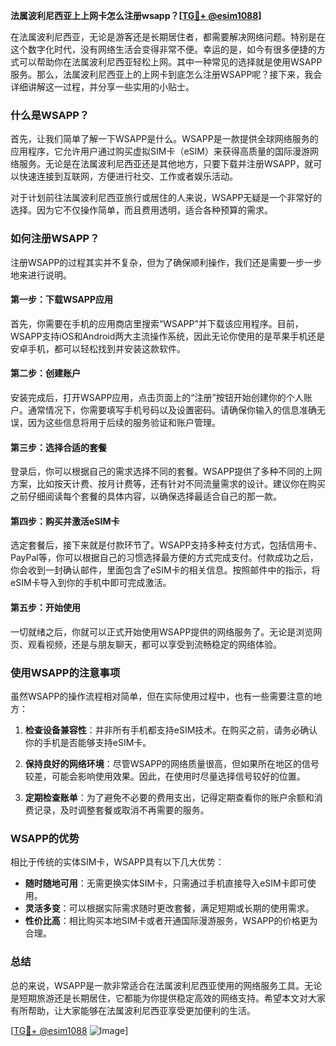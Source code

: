 **法属波利尼西亚上上网卡怎么注册wsapp？[[TG💪+ @esim1088](https://t.me/s/esim1088)]**

在法属波利尼西亚，无论是游客还是长期居住者，都需要解决网络问题。特别是在这个数字化时代，没有网络生活会变得非常不便。幸运的是，如今有很多便捷的方式可以帮助你在法属波利尼西亚轻松上网。其中一种常见的选择就是使用WSAPP服务。那么，法属波利尼西亚上的上网卡到底怎么注册WSAPP呢？接下来，我会详细讲解这一过程，并分享一些实用的小贴士。

### 什么是WSAPP？

首先，让我们简单了解一下WSAPP是什么。WSAPP是一款提供全球网络服务的应用程序，它允许用户通过购买虚拟SIM卡（eSIM）来获得高质量的国际漫游网络服务。无论是在法属波利尼西亚还是其他地方，只要下载并注册WSAPP，就可以快速连接到互联网，方便进行社交、工作或者娱乐活动。

对于计划前往法属波利尼西亚旅行或居住的人来说，WSAPP无疑是一个非常好的选择。因为它不仅操作简单，而且费用透明，适合各种预算的需求。

### 如何注册WSAPP？

注册WSAPP的过程其实并不复杂，但为了确保顺利操作，我们还是需要一步一步地来进行说明。

#### 第一步：下载WSAPP应用

首先，你需要在手机的应用商店里搜索“WSAPP”并下载该应用程序。目前，WSAPP支持iOS和Android两大主流操作系统，因此无论你使用的是苹果手机还是安卓手机，都可以轻松找到并安装这款软件。

#### 第二步：创建账户

安装完成后，打开WSAPP应用，点击页面上的“注册”按钮开始创建你的个人账户。通常情况下，你需要填写手机号码以及设置密码。请确保你输入的信息准确无误，因为这些信息将用于后续的服务验证和账户管理。

#### 第三步：选择合适的套餐

登录后，你可以根据自己的需求选择不同的套餐。WSAPP提供了多种不同的上网方案，比如按天计费、按月计费等，还有针对不同流量需求的设计。建议你在购买之前仔细阅读每个套餐的具体内容，以确保选择最适合自己的那一款。

#### 第四步：购买并激活eSIM卡

选定套餐后，接下来就是付款环节了。WSAPP支持多种支付方式，包括信用卡、PayPal等，你可以根据自己的习惯选择最方便的方式完成支付。付款成功之后，你会收到一封确认邮件，里面包含了eSIM卡的相关信息。按照邮件中的指示，将eSIM卡导入到你的手机中即可完成激活。

#### 第五步：开始使用

一切就绪之后，你就可以正式开始使用WSAPP提供的网络服务了。无论是浏览网页、观看视频，还是与朋友聊天，都可以享受到流畅稳定的网络体验。

### 使用WSAPP的注意事项

虽然WSAPP的操作流程相对简单，但在实际使用过程中，也有一些需要注意的地方：

1. **检查设备兼容性**：并非所有手机都支持eSIM技术。在购买之前，请务必确认你的手机是否能够支持eSIM卡。
   
2. **保持良好的网络环境**：尽管WSAPP的网络质量很高，但如果所在地区的信号较差，可能会影响使用效果。因此，在使用时尽量选择信号较好的位置。

3. **定期检查账单**：为了避免不必要的费用支出，记得定期查看你的账户余额和消费记录，及时调整套餐或取消不再需要的服务。

### WSAPP的优势

相比于传统的实体SIM卡，WSAPP具有以下几大优势：

- **随时随地可用**：无需更换实体SIM卡，只需通过手机直接导入eSIM卡即可使用。
- **灵活多变**：可以根据实际需求随时更改套餐，满足短期或长期的使用需求。
- **性价比高**：相比购买本地SIM卡或者开通国际漫游服务，WSAPP的价格更为合理。

### 总结

总的来说，WSAPP是一款非常适合在法属波利尼西亚使用的网络服务工具。无论是短期旅游还是长期居住，它都能为你提供稳定高效的网络支持。希望本文对大家有所帮助，让大家能够在法属波利尼西亚享受更加便利的生活。

[[TG💪+ @esim1088](https://t.me/s/esim1088) ![Image](https://i.postimg.cc/4NQfJmqS/Snipaste-2025-05-13-00-14-12.png)]